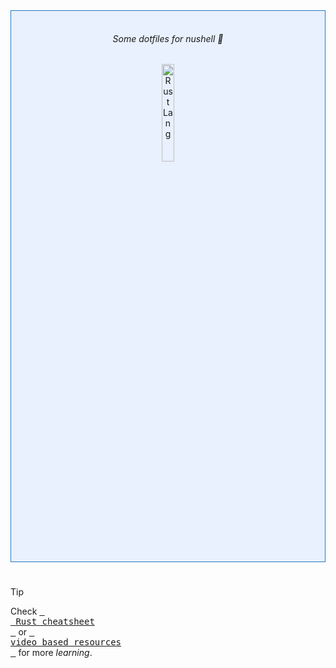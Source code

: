 <div align="center" style="border: 1px solid #2479c3; padding: 1rem 0 1rem 0; background-color:rgba(56, 139, 253, 0.1);"> 
    <h6> Some dotfiles for nushell 🚀 </h6>
    <picture>
        <img style="width:20%;visibility:visible;" alt="Rust Lang" src="https://raw.githubusercontent.com/cognitive-engineering-lab/rust-book/979208354d6dae529547acdd2c98e9d253974612/src/img/ferris/not_desired_behavior.svg" width="100">
    </picture>
</div>

#

> [!TIP]
> Check [<kbd> <br> Rust cheatsheet <br> </kbd>](https://github.com/mohammadzainabbas/rust-from-dust/blob/main/docs/CHEATSHEET.md) or [<kbd> <br> video based resources <br> </kbd>](https://github.com/mohammadzainabbas/rust-from-dust/blob/main/docs/REF_VIDEOS.md) for more _learning_.

#